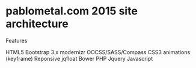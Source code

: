 # pablometal.com 2015 site architecture

Features

HTML5
Bootstrap 3.x
modernizr
OOCSS/SASS/Compass
CSS3 animations (keyframe)
Reponsive
jqfloat
Bower
PHP
Jquery
Javascript

